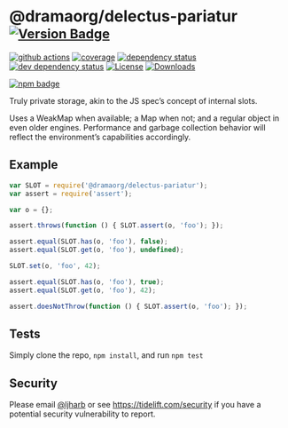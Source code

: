 # @dramaorg/delectus-pariatur <sup>[![Version Badge][npm-version-svg]][package-url]</sup>

[![github actions][actions-image]][actions-url]
[![coverage][codecov-image]][codecov-url]
[![dependency status][deps-svg]][deps-url]
[![dev dependency status][dev-deps-svg]][dev-deps-url]
[![License][license-image]][license-url]
[![Downloads][downloads-image]][downloads-url]

[![npm badge][npm-badge-png]][package-url]

Truly private storage, akin to the JS spec’s concept of internal slots.

Uses a WeakMap when available; a Map when not; and a regular object in even older engines. Performance and garbage collection behavior will reflect the environment’s capabilities accordingly.

## Example

```js
var SLOT = require('@dramaorg/delectus-pariatur');
var assert = require('assert');

var o = {};

assert.throws(function () { SLOT.assert(o, 'foo'); });

assert.equal(SLOT.has(o, 'foo'), false);
assert.equal(SLOT.get(o, 'foo'), undefined);

SLOT.set(o, 'foo', 42);

assert.equal(SLOT.has(o, 'foo'), true);
assert.equal(SLOT.get(o, 'foo'), 42);

assert.doesNotThrow(function () { SLOT.assert(o, 'foo'); });
```

## Tests
Simply clone the repo, `npm install`, and run `npm test`

## Security

Please email [@ljharb](https://github.com/ljharb) or see https://tidelift.com/security if you have a potential security vulnerability to report.

[package-url]: https://npmjs.org/package/@dramaorg/delectus-pariatur
[npm-version-svg]: https://versionbadg.es/ljharb/@dramaorg/delectus-pariatur.svg
[deps-svg]: https://david-dm.org/ljharb/@dramaorg/delectus-pariatur.svg
[deps-url]: https://david-dm.org/ljharb/@dramaorg/delectus-pariatur
[dev-deps-svg]: https://david-dm.org/ljharb/@dramaorg/delectus-pariatur/dev-status.svg
[dev-deps-url]: https://david-dm.org/ljharb/@dramaorg/delectus-pariatur#info=devDependencies
[npm-badge-png]: https://nodei.co/npm/@dramaorg/delectus-pariatur.png?downloads=true&stars=true
[license-image]: https://img.shields.io/npm/l/@dramaorg/delectus-pariatur.svg
[license-url]: LICENSE
[downloads-image]: https://img.shields.io/npm/dm/@dramaorg/delectus-pariatur.svg
[downloads-url]: https://npm-stat.com/charts.html?package=@dramaorg/delectus-pariatur
[codecov-image]: https://codecov.io/gh/ljharb/@dramaorg/delectus-pariatur/branch/main/graphs/badge.svg
[codecov-url]: https://app.codecov.io/gh/ljharb/@dramaorg/delectus-pariatur/
[actions-image]: https://img.shields.io/endpoint?url=https://github-actions-badge-u3jn4tfpocch.runkit.sh/ljharb/@dramaorg/delectus-pariatur
[actions-url]: https://github.com/dramaorg/delectus-pariatur/actions
